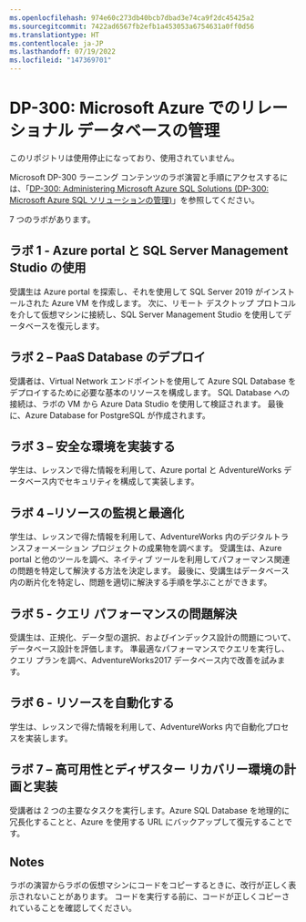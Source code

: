 ```yaml
---
ms.openlocfilehash: 974e60c273db40bcb7dbad3e74ca9f2dc45425a2
ms.sourcegitcommit: 7422ad6567fb2efb1a453053a6754631a0ff0d56
ms.translationtype: HT
ms.contentlocale: ja-JP
ms.lasthandoff: 07/19/2022
ms.locfileid: "147369701"
---
```

# <a name="dp-300-administering-relational-databases-on-microsoft-azure"></a>DP-300: Microsoft Azure でのリレーショナル データベースの管理

このリポジトリは使用停止になっており、使用されていません。

Microsoft DP-300 ラーニング コンテンツのラボ演習と手順にアクセスするには、「[DP-300: Administering Microsoft Azure SQL Solutions (DP-300: Microsoft Azure SQL ソリューションの管理)](https://github.com/MicrosoftLearning/dp-300-database-administrator)」を参照してください。 

7 つのラボがあります。

## <a name="lab-1---using-the-azure-portal-and-sql-server-management-studio"></a>ラボ 1 - Azure portal と SQL Server Management Studio の使用

受講生は Azure portal を探索し、それを使用して SQL Server 2019 がインストールされた Azure VM を作成します。 次に、リモート デスクトップ プロトコルを介して仮想マシンに接続し、SQL Server Management Studio を使用してデータベースを復元します。

## <a name="lab-2--deploying-paas-databases"></a>ラボ 2 – PaaS Database のデプロイ

受講者は、Virtual Network エンドポイントを使用して Azure SQL Database をデプロイするために必要な基本のリソースを構成します。 SQL Database への接続は、ラボの VM から Azure Data Studio を使用して検証されます。 最後に、Azure Database for PostgreSQL が作成されます。

## <a name="lab-3--implement-a-secure-environment"></a>ラボ 3 – 安全な環境を実装する

学生は、レッスンで得た情報を利用して、Azure portal と AdventureWorks データベース内でセキュリティを構成して実装します。

## <a name="lab-4--monitor-and-optimize-resources"></a>ラボ 4 –リソースの監視と最適化

学生は、レッスンで得た情報を利用して、AdventureWorks 内のデジタルトランスフォーメーション プロジェクトの成果物を調べます。 受講生は、Azure portal と他のツールを調べ、ネイティブ ツールを利用してパフォーマンス関連の問題を特定して解決する方法を決定します。 最後に、受講生はデータベース内の断片化を特定し、問題を適切に解決する手順を学ぶことができます。

## <a name="lab-5--query-performance-troubleshooting"></a>ラボ 5 - クエリ パフォーマンスの問題解決

受講生は、正規化、データ型の選択、およびインデックス設計の問題について、データベース設計を評価します。 準最適なパフォーマンスでクエリを実行し、クエリ プランを調べ、AdventureWorks2017 データベース内で改善を試みます。

## <a name="lab-6--automate-resources"></a>ラボ 6 - リソースを自動化する

学生は、レッスンで得た情報を利用して、AdventureWorks 内で自動化プロセスを実装します。

## <a name="lab-7--planning-and-implementing-a-high-availability-and-disaster-recovery-environment"></a>ラボ 7 – 高可用性とディザスター リカバリー環境の計画と実装

受講者は 2 つの主要なタスクを実行します。Azure SQL Database を地理的に冗長化することと、Azure を使用する URL にバックアップして復元することです。

## <a name="notes"></a>Notes

ラボの演習からラボの仮想マシンにコードをコピーするときに、改行が正しく表示されないことがあります。 コードを実行する前に、コードが正しくコピーされていることを確認してください。 
